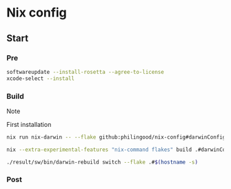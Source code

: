 # Nix config

## Start

### Pre

```bash
softwareupdate --install-rosetta --agree-to-license
xcode-select --install
```

### Build

> [!NOTE]
> First installation
>
> ```bash
> nix run nix-darwin -- --flake github:philingood/nix-config#darwinConfigurations.$(hostname -s).system
> ```

```bash
nix --extra-experimental-features "nix-command flakes" build .#darwinConfigurations.$(hostname -s).system
```

```bash
./result/sw/bin/darwin-rebuild switch --flake .#$(hostname -s)
```

### Post
